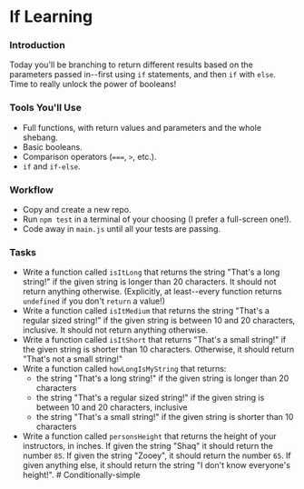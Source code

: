 # If Learning

### Introduction

Today you'll be branching to return different results based on the parameters passed in--first using `if` statements, and then `if` with `else`. Time to really unlock the power of booleans!


### Tools You'll Use

* Full functions, with return values and parameters and the whole shebang.
* Basic booleans.
* Comparison operators (`===`, `>`, etc.).
* `if` and `if-else`.


### Workflow

* Copy and create a new repo.
* Run `npm test` in a terminal of your choosing (I prefer a full-screen one!).
* Code away in `main.js` until all your tests are passing.


### Tasks

* Write a function called `isItLong` that returns the string "That's a long string!" if the given string is longer than 20 characters. It should not return anything otherwise. (Explicitly, at least--every function returns `undefined` if you don't `return` a value!)
* Write a function called `isItMedium` that returns the string "That's a regular sized string!" if the given string is between 10 and 20 characters, inclusive. It should not return anything otherwise. 
* Write a function called `isItShort` that returns "That's a small string!" if the given string is shorter than 10 characters. Otherwise, it should return "That's not a small string!"
* Write a function called `howLongIsMyString` that returns:
  * the string "That's a long string!" if the given string is longer than 20 characters
  * the string "That's a regular sized string!" if the given string is between 10 and 20 characters, inclusive
  * the string "That's a small string!" if the given string is shorter than 10 characters
* Write a function called `personsHeight` that returns the height of your instructors, in inches. If given the string "Shaq" it should return the number `85`. If given the string "Zooey", it should return the number `65`. If given anything else, it should return the string "I don't know everyone's height!".
#   C o n d i t i o n a l l y - s i m p l e  
 